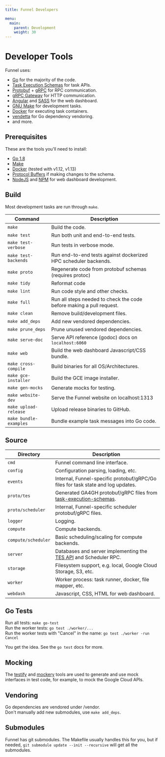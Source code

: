 ```yaml
---
title: Funnel Developers

menu:
  main:
    parent: Development
    weight: 30
---
```

# Developer Tools

Funnel uses:

- [Go][go] for the majority of the code.
- [Task Execution Schemas][tes] for task APIs.
- [Protobuf][protobuf] + [gRPC][grpc] for RPC communication.
- [gRPC Gateway][gateway] for HTTP communication.
- [Angular][angular] and [SASS][sass] for the web dashboard.
- [GNU Make][make] for development tasks.
- [Docker][docker] for executing task containers.
- [vendetta][vendetta] for Go dependency vendoring.
- and more.

## Prerequisites

These are the tools you'll need to install:

- [Go 1.8][go]
- [Make][make]
- [Docker][docker] (tested with v1.12, v1.13)
- [Protocol Buffers][protobuf] if making changes to the schema.
- [NodeJS][node] and [NPM][npm] for web dashboard development.

## Build

Most development tasks are run through `make`.

|Command|Description|
|---|---|
|`make`              | Build the code.
|`make test`         | Run both unit and end-to-end tests.
|`make test-verbose` | Run tests in verbose mode.
|`make test-backends`| Run end-to-end tests against dockerized HPC scheduler backends.
|`make proto`        | Regenerate code from protobuf schemas (requires protoc)
|`make tidy`         | Reformat code
|`make lint`         | Run code style and other checks.
|`make full`         | Run all steps needed to check the code before making a pull request.
|`make clean`        | Remove build/development files.
|`make add_deps`     | Add new vendored dependencies.
|`make prune_deps`   | Prune unused vendored dependencies.
|`make serve-doc`    | Serve API reference (godoc) docs on `localhost:6060`
|`make web`          | Build the web dashboard Javascript/CSS bundle.
|`make cross-compile`| Build binaries for all OS/Architectures.
|`make gce-installer`| Build the GCE image installer.
|`make gen-mocks`    | Generate mocks for testing.
|`make website-dev`   | Serve the Funnel website on localhost:1313
|`make upload-release`| Upload release binaries to GitHub.
|`make bundle-examples`| Bundle example task messages into Go code.

## Source

| Directory | Description |
|---|---|
|`cmd`              | Funnel command line interface.
|`config`           | Configuration parsing, loading, etc.
|`events`           | Internal, Funnel-specific protobuf/gRPC/Go files for task state and log updates.
|`proto/tes`        | Generated GA4GH protobuf/gRPC files from [task-execution-schemas][tes].
|`proto/scheduler`  | Internal, Funnel-specific scheduler protobuf/gRPC files.
|`logger`           | Logging.
|`compute`          | Compute backends.
|`compute/scheduler`| Basic scheduling/scaling for compute backends.
|`server`           | Databases and server implementing the [TES API][tes] and Scheduler RPC.
|`storage`          | Filesystem support, e.g. local, Google Cloud Storage, S3, etc.
|`worker`           | Worker process: task runner, docker, file mapper, etc.
|`webdash`          | Javascript, CSS, HTML for web dashboard.

## Go Tests

Run all tests: `make go-test`   
Run the worker tests: `go test ./worker/...`  
Run the worker tests with "Cancel" in the name: `go test ./worker -run Cancel`  

You get the idea. See the `go test` docs for more.

## Mocking

The [testify][testify] and [mockery][mockery] tools are used to generate and use
mock interfaces in test code, for example, to mock the Google Cloud APIs.

## Vendoring

Go dependencies are vendored under /vendor.  
Don't manually add new submodules, use `make add_deps`.

## Submodules

Funnel has git submodules. The Makefile usually handles this for you, but if needed,
`git submodule update --init --recursive` will get all the submodules.

[go]: https://golang.org
[angular]: https://angularjs.org/
[protobuf]: https://github.com/google/protobuf
[grpc]: http://www.grpc.io/
[sass]: http://sass-lang.com/
[make]: https://www.gnu.org/software/make/
[docker]: https://docker.io
[python]: https://www.python.org/
[vendetta]: https://github.com/dpw/vendetta
[node]: https://nodejs.org
[npm]: https://www.npmjs.com/
[gateway]: https://github.com/grpc-ecosystem/grpc-gateway
[tes]: https://github.com/ga4gh/task-execution-schemas
[testify]: https://github.com/stretchr/testify
[mockery]: https://github.com/vektra/mockery
